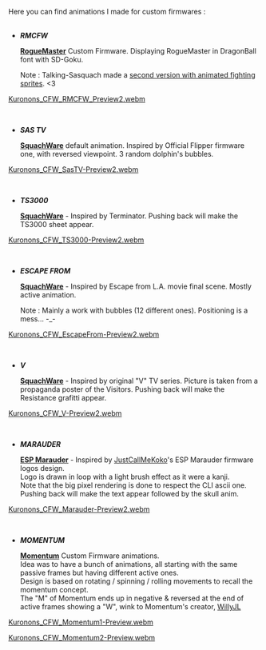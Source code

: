 Here you can find animations I made for custom firmwares :
<BR><BR>
   
   - ___RMCFW___
   
      [<b>RogueMaster</b>](https://github.com/RogueMaster/flipperzero-firmware-wPlugins) Custom Firmware. Displaying RogueMaster in DragonBall font with SD-Goku.
      
      Note : Talking-Sasquach made a [second version with animated fighting sprites](https://user-images.githubusercontent.com/16942638/195171690-2352126b-791d-4c2b-931c-3592a17b085b.gif). <3
      
[Kuronons_CFW_RMCFW_Preview2.webm](https://github.com/Kuronons/FZ_graphics/assets/110337784/8baf5f68-551d-417c-96e3-68411acb4415)

<BR>
   
   - ___SAS TV___
      
      [<b>SquachWare</b>](https://github.com/skizzophrenic/SquachWare-CFW) default animation. Inspired by Official Flipper firmware one, with reversed viewpoint. 3 random dolphin's bubbles.
      
[Kuronons_CFW_SasTV-Preview2.webm](https://github.com/Kuronons/FZ_graphics/assets/110337784/58045eeb-ebd5-4ed6-aff7-db1e1acb340c)

<BR>
      
   - ___TS3000___
   
      [<b>SquachWare</b>](https://github.com/skizzophrenic/SquachWare-CFW) - Inspired by Terminator. Pushing back will make the TS3000 sheet appear.
      
[Kuronons_CFW_TS3000-Preview2.webm](https://github.com/Kuronons/FZ_graphics/assets/110337784/5d906a8e-814c-446b-9b05-c968931433a8)

<BR>

   - ___ESCAPE FROM___
      
      [<b>SquachWare</b>](https://github.com/skizzophrenic/SquachWare-CFW) - Inspired by Escape from L.A. movie final scene. Mostly active animation.
      
      Note : Mainly a work with bubbles (12 different ones). Positioning is a mess... -_-
      
[Kuronons_CFW_EscapeFrom-Preview2.webm](https://github.com/Kuronons/FZ_graphics/assets/110337784/150e8b85-47dd-44f3-a689-fdf67261ef3d)

<BR>
   
   - ___V___
      
      [<b>SquachWare</b>](https://github.com/skizzophrenic/SquachWare-CFW) - Inspired by original "V" TV series. Picture is taken from a propaganda poster of the Visitors. Pushing back will make the Resistance grafitti appear.

[Kuronons_CFW_V-Preview2.webm](https://github.com/Kuronons/FZ_graphics/assets/110337784/3b509345-7288-4a2d-b08e-c95c6e4f9d88)

<BR>
   
   - ___MARAUDER___
      
      [<b>ESP Marauder</b>](https://github.com/justcallmekoko/ESP32Marauder) - Inspired by [JustCallMeKoko](https://discord.gg/MVs5Gt4A)'s ESP Marauder firmware logos design.<BR>
      Logo is drawn in loop with a light brush effect as it were a kanji.<BR>
      Note that the big pixel rendering is done to respect the CLI ascii one.<BR>
      Pushing back will make the text appear followed by the skull anim.

[Kuronons_CFW_Marauder-Preview2.webm](https://github.com/Kuronons/FZ_graphics/assets/110337784/9eea51cf-ca49-4a1b-81af-0fcf0f8f500c)

<BR>
   
   - ___MOMENTUM___
      
      [<b>Momentum</b>](https://github.com/Next-Flip/Momentum-Firmware) Custom Firmware animations.<BR>
      Idea was to have a bunch of animations, all starting with the same passive frames but having different active ones.<BR>
      Design is based on rotating / spinning / rolling movements to recall the momentum concept.<BR>
      The "M" of Momentum ends up in negative & reversed at the end of active frames showing a "W", wink to Momentum's creator, [WillyJL](https://github.com/Willy-JL)

[Kuronons_CFW_Momentum1-Preview.webm](https://github.com/Kuronons/FZ_graphics/assets/110337784/8ccbea5e-7078-4554-a9cf-f7e096f4a0aa)

[Kuronons_CFW_Momentum2-Preview.webm](https://github.com/Kuronons/FZ_graphics/assets/110337784/db6218e4-80e3-4824-b72f-d85f41043a8f)

